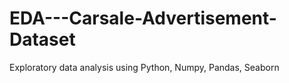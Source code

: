 # EDA---Carsale-Advertisement-Dataset
Exploratory data analysis using Python, Numpy, Pandas, Seaborn
